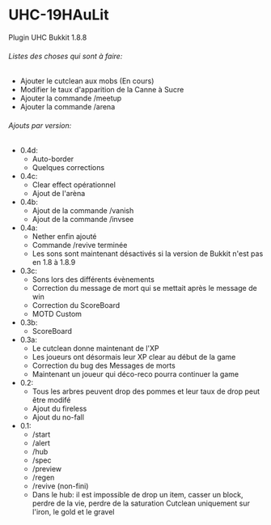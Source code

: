 # UHC-19HAuLit
Plugin UHC Bukkit 1.8.8

###### Listes des choses qui sont à faire:
- Ajouter le cutclean aux mobs (En cours)
- Modifier le taux d'apparition de la Canne à Sucre
- Ajouter la commande /meetup
- Ajouter la commande /arena

###### Ajouts par version:
- 0.4d:
  - Auto-border
  - Quelques corrections
- 0.4c:
  - Clear effect opérationnel
  - Ajout de l'arèna
- 0.4b:
  - Ajout de la commande /vanish
  - Ajout de la commande /invsee
- 0.4a:
  - Nether enfin ajouté
  - Commande /revive terminée
  - Les sons sont maintenant désactivés si la version de Bukkit n'est pas en 1.8 à 1.8.9
- 0.3c:
  - Sons lors des différents évènements
  - Correction du message de mort qui se mettait après le message de win
  - Correction du ScoreBoard
  - MOTD Custom
- 0.3b:
  - ScoreBoard
- 0.3a:
  - Le cutclean donne maintenant de l'XP
  - Les joueurs ont désormais leur XP clear au début de la game
  - Correction du bug des Messages de morts
  - Maintenant un joueur qui déco-reco pourra continuer la game
- 0.2:
  - Tous les arbres peuvent drop des pommes et leur taux de drop peut être modifé
  - Ajout du fireless
  - Ajout du no-fall
- 0.1:
  - /start
  - /alert
  - /hub
  - /spec
  - /preview
  - /regen
  - /revive (non-fini)
  - Dans le hub: il est impossible de drop un item, casser un block, perdre de la vie, perdre de la saturation
  Cutclean uniquement sur l'iron, le gold et le gravel
